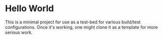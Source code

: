 Hello World
===========

This is a minimal project for use as a test-bed for various build/test configurations.  Once it's working, one might clone it as a template for more serious work.
